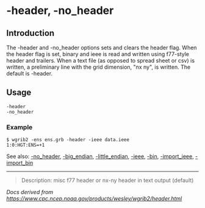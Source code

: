 # -header, -no_header

## Introduction

The -header and
-no_header options
sets and clears the header flag. When the
header flag is set, binary and ieee is read and written
using f77-style header and trailers.
When a text file (as opposed to spread sheet or csv) is written,
a preliminary line with the grid dimension, "nx ny",
is written. The default is -header.

## Usage

```
-header
-no_header
```

### Example

```
$ wgrib2 -ens ens.grb -header -ieee data.ieee
1:0:HGT:ENS=+1
```

See also:
[-no_header](./no_header.md),
[-big_endian](./big_endian.md),
[-little_endian](./little_endian.md),
[-ieee](./ieee.md),
[-bin](./bin.md),
[-import_ieee](./import_ieee.md),
[-import_bin](./import_bin.md)

---

> Description: misc f77 header or nx-ny header in text output (default)

_Docs derived from <https://www.cpc.ncep.noaa.gov/products/wesley/wgrib2/header.html>_
